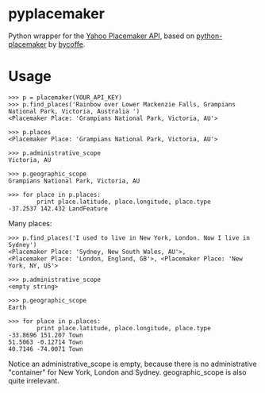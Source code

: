 pyplacemaker
============

Python wrapper for the [Yahoo Placemaker API](http://developer.yahoo.com/geo/placemaker/), based on [python-placemaker](https://github.com/bycoffe/python-placemaker) by [bycoffe](https://github.com/bycoffe).

# Usage

	>>> p = placemaker(YOUR_API_KEY)
	>>> p.find_places('Rainbow over Lower Mackenzie Falls, Grampians National Park, Victoria, Australia ')
	<Placemaker Place: 'Grampians National Park, Victoria, AU'>
	
	>>> p.places
	<Placemaker Place: 'Grampians National Park, Victoria, AU'>
	
	>>> p.administrative_scope
	Victoria, AU
	
	>>> p.geographic_scope
	Grampians National Park, Victoria, AU
	
	>>> for place in p.places:
        	print place.latitude, place.longitude, place.type
    -37.2537 142.432 LandFeature

Many places:

	>>> p.find_places('I used to live in New York, London. Now I live in Sydney')
	<Placemaker Place: 'Sydney, New South Wales, AU'>, 
	<Placemaker Place: 'London, England, GB'>, <Placemaker Place: 'New York, NY, US'>
	
	>>> p.administrative_scope
	<empty string>
	
	>>> p.geographic_scope
	Earth
	
	>>> for place in p.places:
        	print place.latitude, place.longitude, place.type
	-33.8696 151.207 Town
	51.5063 -0.12714 Town
	40.7146 -74.0071 Town
	
Notice an administrative_scope is empty, because there is no administrative "container" for New York, London and Sydney.
geographic_scope is also quite irrelevant.
